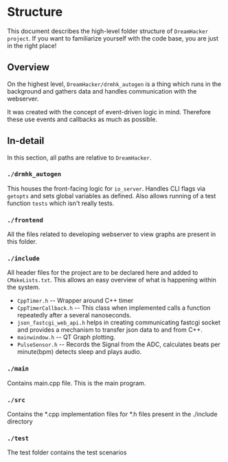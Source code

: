 # Structure

This document describes the high-level folder structure of `DreamHacker project`.
If you want to familiarize yourself with the code base, you are just in the right place!

## Overview

On the highest level, `DreamHacker/drmhk_autogen` is a thing which runs in the background and gathers data and handles communication with the webserver.

It was created with the concept of event-driven logic in mind. Therefore these use events and callbacks as much as possible.

## In-detail

In this section, all paths are relative to `DreamHacker`.

### `./drmhk_autogen`

This houses the front-facing logic for `io_server`. Handles CLI flags via `getopts` and sets global variables as defined. Also allows running of a test function `tests` which isn't really tests.

### `./frontend`

All the files related to developing webserver to view graphs are present in this folder.

### `./include`

All header files for the project are to be declared here and added to `CMakeLists.txt`. This allows an easy overview of what is happening within the system.

 - `CppTimer.h` -- Wrapper around C++ timer
 - `CppTimerCallback.h`  -- This class when implemented calls a function repeatedly after a several nanoseconds.
 - `json_fastcgi_web_api.h`  helps in creating communicating fastcgi socket and provides a mechanism to transfer json data to and from C++.
 - `mainwindow.h`  -- QT Graph plotting.
 - `PulseSensor.h` -- Records the Signal from the ADC, calculates beats per minute(bpm)
 		       detects sleep and plays audio.


### `./main`
Contains main.cpp file. This is the main program.

### `./src`
Contains the *.cpp implementation files for *.h files present in the ./include directory

### `./test`

The test folder contains the test scenarios



